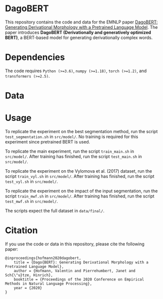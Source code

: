 # DagoBERT

This repository contains the code and data for the EMNLP paper [DagoBERT: Generating Derivational Morphology
with a Pretrained Language Model](https://www.aclweb.org/anthology/2020.emnlp-main.316.pdf). 
The paper introduces **DagoBERT (Derivationally and generatively optimized BERT)**, a BERT-based model for generating 
derivationally complex words.

# Dependencies

The code requires `Python (>=3.6)`, `numpy (>=1.18)`, `torch (>=1.2)`, and `transformers (>=2.5)`.

# Data

# Usage

To replicate the experiment on the best segmentation method, run the script `test_segmentation.sh` in `src/model/`.
No training is required for this experiment since pretrained BERT is used.

To replicate the main experiment, run the script `train_main.sh` in `src/model/`.
After training has finished, run the script `test_main.sh` in `src/model/`.

To replicate the experiment on the Vylomova et al. (2017) dataset, run the script `train_vyl.sh` in `src/model/`.
After training has finished, run the script `test_vyl.sh` in `src/model/`.

To replicate the experiment on the impact of the input segmentation, run the script `train_mwf.sh` in `src/model/`.
After training has finished, run the script `test_mwf.sh` in `src/model/`.

The scripts expect the full dataset in `data/final/`.

# Citation

If you use the code or data in this repository, please cite the following paper:

```
@inproceedings{hofmann2020dagobert,
    title = {Dago{BERT}: Generating Derivational Morphology with a Pretrained Language Model},
    author = {Hofmann, Valentin and Pierrehumbert, Janet and Sch{\"u}tze, Hinrich},
    booktitle = {Proceedings of the 2020 Conference on Empirical Methods in Natural Language Processing},
    year = {2020}
}

```

